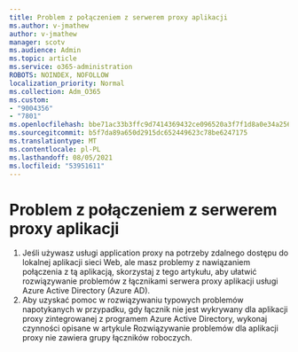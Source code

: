```yaml
---
title: Problem z połączeniem z serwerem proxy aplikacji
ms.author: v-jmathew
author: v-jmathew
manager: scotv
ms.audience: Admin
ms.topic: article
ms.service: o365-administration
ROBOTS: NOINDEX, NOFOLLOW
localization_priority: Normal
ms.collection: Adm_O365
ms.custom:
- "9004356"
- "7801"
ms.openlocfilehash: bbe71ac33b3ffc9d7414369432ce096520a3f7f1d8a0e34a256df2db7765d583
ms.sourcegitcommit: b5f7da89a650d2915dc652449623c78be6247175
ms.translationtype: MT
ms.contentlocale: pl-PL
ms.lasthandoff: 08/05/2021
ms.locfileid: "53951611"
---
```

# <a name="app-proxy-connection-issue"></a>Problem z połączeniem z serwerem proxy aplikacji

1. Jeśli używasz usługi application proxy na potrzeby zdalnego dostępu do lokalnej aplikacji sieci Web, ale [](https://docs.microsoft.com/azure/active-directory/manage-apps/application-proxy-debug-connectors) masz problemy z nawiązaniem połączenia z tą aplikacją, skorzystaj z tego artykułu, aby ułatwić rozwiązywanie problemów z łącznikami serwera proxy aplikacji usługi Azure Active Directory (Azure AD).
2. Aby uzyskać pomoc w rozwiązywaniu typowych problemów napotykanych w przypadku, gdy łącznik nie jest wykrywany dla aplikacji proxy zintegrowanej z programem Azure Active Directory, wykonaj czynności opisane w artykule Rozwiązywanie problemów dla aplikacji proxy nie zawiera grupy łączników roboczych. [](https://docs.microsoft.com/azure/active-directory/application-proxy-connectivity-no-working-connector)
